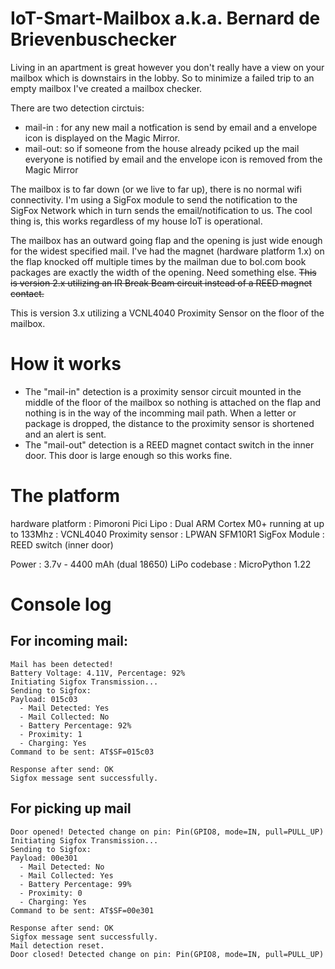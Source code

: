 # IoT-Smart-Mailbox a.k.a. Bernard de Brievenbuschecker

Living in an apartment is great however you don't really have a view on your mailbox which is downstairs in the lobby. So to minimize a failed trip to an empty mailbox I've created a mailbox checker.

There are two detection circtuis:
- mail-in : for any new mail a notfication is send by email and a envelope icon is displayed on the Magic Mirror.
- mail-out: so if someone from the house already pciked up the mail everyone is notified by email and the envelope icon is removed from the Magic Mirror

The mailbox is to far down (or we live to far up), there is no normal wifi connectivity. I'm using a SigFox module to send the notification to the SigFox Network which in turn sends the email/notification to us. The cool thing is, this works regardless of my house IoT is operational.

The mailbox has an outward going flap and the opening is just wide enough for the widest specified mail. I've had the magnet (hardware platform 1.x) on the flap knocked off multiple times by the mailman due to bol.com book packages are exactly the width of the opening. Need something else.
~~This is version 2.x utilizing an IR Break Beam circuit instead of a REED magnet contact.~~ 

This is version 3.x utilizing a VCNL4040 Proximity Sensor on the floor of the mailbox.

# How it works

- The "mail-in" detection is a proximity sensor circuit mounted in the middle of the floor of the mailbox so nothing is attached on the flap and nothing is in the way of the incomming mail path. When a letter or package is dropped, the distance to the proximity sensor is shortened and an alert is sent.
- The "mail-out" detection is a REED magnet contact switch in the inner door. This door is large enough so this works fine.

# The platform

 hardware platform  : Pimoroni Pici Lipo
                    : Dual ARM Cortex M0+ running at up to 133Mhz
                    : VCNL4040 Proximity sensor
                    : LPWAN SFM10R1 SigFox Module
                    : REED switch (inner door)
 
 Power              : 3.7v - 4400 mAh (dual 18650) LiPo
 codebase           : MicroPython 1.22

# Console log

## For incoming mail:
```
Mail has been detected!
Battery Voltage: 4.11V, Percentage: 92%
Initiating Sigfox Transmission...
Sending to Sigfox:
Payload: 015c03
  - Mail Detected: Yes
  - Mail Collected: No
  - Battery Percentage: 92%
  - Proximity: 1
  - Charging: Yes
Command to be sent: AT$SF=015c03

Response after send: OK
Sigfox message sent successfully.
```

## For picking up mail
```
Door opened! Detected change on pin: Pin(GPIO8, mode=IN, pull=PULL_UP)
Initiating Sigfox Transmission...
Sending to Sigfox:
Payload: 00e301
  - Mail Detected: No
  - Mail Collected: Yes
  - Battery Percentage: 99%
  - Proximity: 0
  - Charging: Yes
Command to be sent: AT$SF=00e301

Response after send: OK
Sigfox message sent successfully.
Mail detection reset.
Door closed! Detected change on pin: Pin(GPIO8, mode=IN, pull=PULL_UP)
```